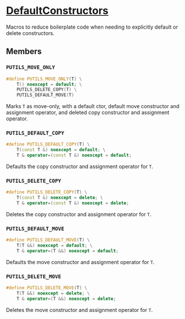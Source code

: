 # [DefaultConstructors](DefaultConstructors.hpp)

Macros to reduce boilerplate code when needing to explicitly default or delete constructors.

## Members

### `PUTILS_MOVE_ONLY`

```cpp
#define PUTILS_MOVE_ONLY(T) \
	T() noexcept = default; \
	PUTILS_DELETE_COPY(T) \
	PUTILS_DEFAULT_MOVE(T)
```

Marks `T` as move-only, with a default ctor, default move constructor and assignment operator, and deleted copy constructor and assignment operator.

### `PUTILS_DEFAULT_COPY`

```cpp
#define PUTILS_DEFAULT_COPY(T) \
	T(const T &) noexcept = default; \
	T & operator=(const T &) noexcept = default;
```

Defaults the copy constructor and assignment operator for `T`.

### `PUTILS_DELETE_COPY`

```cpp
#define PUTILS_DELETE_COPY(T) \
	T(const T &) noexcept = delete; \
	T & operator=(const T &) noexcept = delete;
```

Deletes the copy constructor and assignment operator for `T`.

### `PUTILS_DEFAULT_MOVE`

```cpp
#define PUTILS_DEFAULT_MOVE(T) \
	T(T &&) noexcept = default; \
	T & operator=(T &&) noexcept = default;
```

Defaults the move constructor and assignment operator for `T`.

### `PUTILS_DELETE_MOVE`

```cpp
#define PUTILS_DELETE_MOVE(T) \
	T(T &&) noexcept = delete; \
	T & operator=(T &&) noexcept = delete;
```

Deletes the move constructor and assignment operator for `T`.